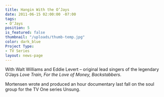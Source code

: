 ```yaml
---
title: Hangin With the O’Jays
date: 2011-06-15 02:00:00 -07:00
tags:
- O’Jays
position: 5
is_featured: false
thumbnail: "/uploads/thumb-temp.jpg"
color: dark_blue
Project Type:
- TV Series
layout: news-page
---
```


With Walt Williams and Eddie Levert – original lead singers of the legendary O’Jays _Love Train, For the Love of Money, Backstabbers_.

Mortensen wrote and produced an hour documentary last fall on the soul group for the TV One series Unsung.
